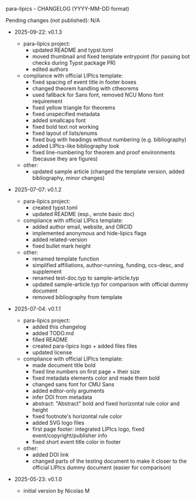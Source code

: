 para-lipics - CHANGELOG (YYYY-MM-DD format)

Pending changes (not published): N/A

- 2025-09-22: v0.1.3
    - para-lipics project:
        - updated README and typst.toml
        - moved thumbnail and fixed template entrypoint (for passing bot checks during Typst package PR)
        - edited authors
    - compliance with official LIPIcs template: 
        - fixed spacing of event title in footer boxes
        - changed theorem handling with ctheorems
        - used fallback for Sans font, removed NCU Mono font requirement
        - fixed yellow triangle for theorems
        - fixed unspecified metadata
        - added smallcaps font
        - fixed bold text not working
        - fixed layout of lists/enums
        - fixed bug with headings without numbering (e.g. bibliography)
        - added LIPIcs-like bibliography look
        - fixed line-numbering for theorem and proof environments (because they are figures)
    - other:
        - updated sample article (changed the template version, added bibliography, minor changes)

- 2025-07-07: v0.1.2
    - para-lipics project:
        - created typst.toml
        - updated README (esp., wrote basic doc)
    - compliance with official LIPIcs template: 
        - added author email, website, and ORCID
        - implemented anonymous and hide-lipics flags
        - added related-version
        - fixed bullet mark height
    - other:
        - renamed template function
        - simplified affiliations, author-running, funding, ccs-desc, and supplement
        - renamed test-doc.typ to sample-article.typ
        - updated sample-article.typ for comparison with official dummy document
        - removed bibliography from template

- 2025-07-04: v0.1.1
    - para-lipics project:
        - added this changelog
        - added TODO.md
        - filled README
        - created para-lipics logo + added files files
        - updated license
    - compliance with official LIPIcs template:
        - made document title bold
        - fixed line numbers on first page + their size
        - fixed metadata elements color and made them bold
        - changed sans font for CMU Sans
        - added editor-only arguments
        - infer DOI from metadata
        - abstract: "Abstract" bold and fixed horizontal rule color and height
        - fixed footnote's horizontal rule color
        - added SVG logo files
        - first page footer: integrated LIPIcs logo, fixed event/copyright/publisher info
        - fixed short event title color in footer 
    - other:
        - added DOI link
        - changed parts of the testing document to make it closer to the official LIPIcs dummy document (easier for comparison)

- 2025-05-23: v0.1.0
    - initial version by Nicolas M